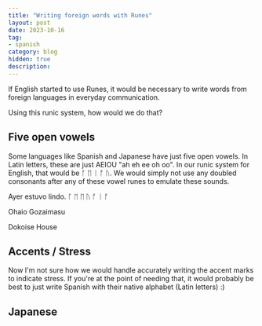 ```yaml
---
title: "Writing foreign words with Runes"
layout: post
date: 2023-10-16
tag:
- spanish
category: blog
hidden: true
description:
---
```


If English started to use Runes, it would be necessary to write words from foreign languages in everyday communication.

Using this runic system, how would we do that?

## Five open vowels

Some languages like Spanish and Japanese have just five open vowels. In Latin letters, these are just AEIOU "ah eh ee oh oo". In our runic system for English, that would be ᚪ ᛖ ᛁ ᚩ ᚢ. We would simply not use any doubled consonants after any of these vowel runes to emulate these sounds.

Ayer estuvo lindo.
ᚪ ᛖ ᛖ ᚢ ᚩ ᛁ ᚩ

Ohaio Gozaimasu

Dokoise House

## Accents / Stress

Now I'm not sure how we would handle accurately writing the accent marks to indicate stress. If you're at the point of needing that, it would probably be best to just write Spanish with their native alphabet (Latin letters) :)

## Japanese


